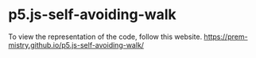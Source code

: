 # p5.js-self-avoiding-walk

To view the representation of the code, follow this website.
https://prem-mistry.github.io/p5.js-self-avoiding-walk/
